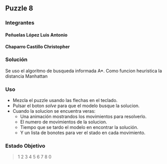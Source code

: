 ## Puzzle 8

### Integrantes

#### Peñuelas López Luis Antonio
#### Chaparro Castillo Christopher

### Solución

Se uso el algoritmo de busqueda informada A*.
Como funcion heuristica la distancia Manhattan

### Uso

- Mezcla el puzzle usando las flechas en el teclado.
- Pulsar el boton *solve* para que el modelo busque la solucion.
- Cuando la solucion se encuentra veras:
  - Una animación mostrandos los movimientos para resolverlo.
  - El numero de movimientos de la solucion.
  - Tiempo que se tardo el modelo en encontrar la solución.
  - Y un lista de bonotes para ver el stado en cada movimiento.

### Estado Objetivo

> 1 2 3
> 4 5 6
> 7 8 0
